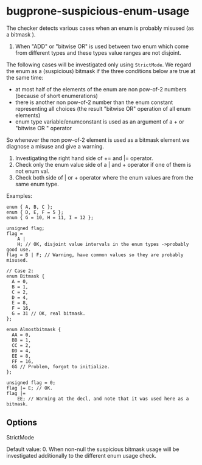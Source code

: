 bugprone-suspicious-enum-usage
==============================

The checker detects various cases when an enum is probably misused (as a
bitmask ).

1.  When "ADD" or "bitwise OR" is used between two enum which come from
    different types and these types value ranges are not disjoint.

The following cases will be investigated only using `StrictMode`. We
regard the enum as a (suspicious) bitmask if the three conditions below
are true at the same time:

-   at most half of the elements of the enum are non pow-of-2 numbers
    (because of short enumerations)
-   there is another non pow-of-2 number than the enum constant
    representing all choices (the result "bitwise OR" operation of all
    enum elements)
-   enum type variable/enumconstant is used as an argument of a <span
    class="title-ref">+</span> or "bitwise OR " operator

So whenever the non pow-of-2 element is used as a bitmask element we
diagnose a misuse and give a warning.

1.  Investigating the right hand side of <span
    class="title-ref">+=</span> and <span class="title-ref">|=</span>
    operator.
2.  Check only the enum value side of a <span class="title-ref">|</span>
    and <span class="title-ref">+</span> operator if one of them is not
    enum val.
3.  Check both side of <span class="title-ref">|</span> or <span
    class="title-ref">+</span> operator where the enum values are from
    the same enum type.

Examples:

    enum { A, B, C };
    enum { D, E, F = 5 };
    enum { G = 10, H = 11, I = 12 };

    unsigned flag;
    flag =
        A |
        H; // OK, disjoint value intervals in the enum types ->probably good use.
    flag = B | F; // Warning, have common values so they are probably misused.

    // Case 2:
    enum Bitmask {
      A = 0,
      B = 1,
      C = 2,
      D = 4,
      E = 8,
      F = 16,
      G = 31 // OK, real bitmask.
    };

    enum Almostbitmask {
      AA = 0,
      BB = 1,
      CC = 2,
      DD = 4,
      EE = 8,
      FF = 16,
      GG // Problem, forgot to initialize.
    };

    unsigned flag = 0;
    flag |= E; // OK.
    flag |=
        EE; // Warning at the decl, and note that it was used here as a bitmask.

Options
-------

StrictMode

Default value: 0. When non-null the suspicious bitmask usage will be
investigated additionally to the different enum usage check.
